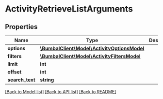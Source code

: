 # ActivityRetrieveListArguments

## Properties
Name | Type | Description | Notes
------------ | ------------- | ------------- | -------------
**options** | [**\BumbalClient\Model\ActivityOptionsModel**](ActivityOptionsModel.md) |  | [optional] 
**filters** | [**\BumbalClient\Model\ActivityFiltersModel**](ActivityFiltersModel.md) |  | [optional] 
**limit** | **int** |  | [optional] 
**offset** | **int** |  | [optional] 
**search_text** | **string** |  | [optional] 

[[Back to Model list]](../README.md#documentation-for-models) [[Back to API list]](../README.md#documentation-for-api-endpoints) [[Back to README]](../README.md)


